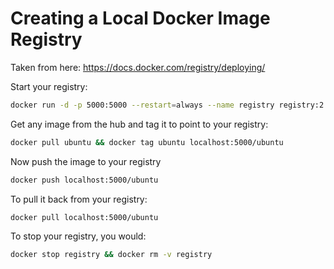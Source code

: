# Creating a Local Docker Image Registry

Taken from here: https://docs.docker.com/registry/deploying/

Start your registry:

````bash
docker run -d -p 5000:5000 --restart=always --name registry registry:2
````

Get any image from the hub and tag it to point to your registry:

````bash
docker pull ubuntu && docker tag ubuntu localhost:5000/ubuntu
````

Now push the image to your registry

````bash
docker push localhost:5000/ubuntu
````

To pull it back from your registry:

````bash
docker pull localhost:5000/ubuntu
````

To stop your registry, you would:

````bash
docker stop registry && docker rm -v registry
````
